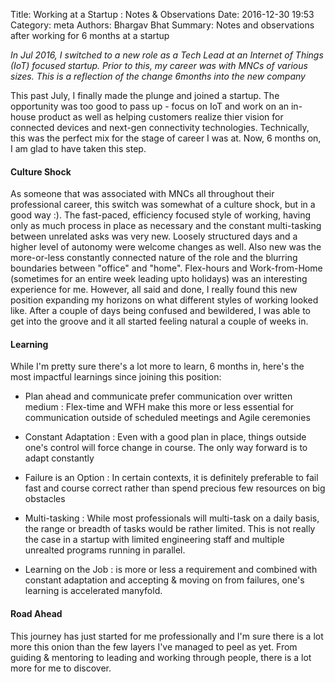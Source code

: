Title: Working at a Startup : Notes & Observations
Date: 2016-12-30 19:53
Category: meta
Authors: Bhargav Bhat
Summary: Notes and observations after working for 6 months at a startup 

_In Jul 2016, I switched to a new role as a Tech Lead at an Internet of Things (IoT) focused startup. Prior to this, my career was with MNCs of various sizes. This is a reflection of the change 6months into the new company_

This past July, I finally made the plunge and joined a startup. The opportunity was too good to pass up - focus on IoT and work on an in-house product as well as helping customers realize thier vision for connected devices and next-gen connectivity technologies. Technically, this was the perfect mix for the stage of career I was at. Now, 6 months on, I am glad to have taken this step.

#### Culture Shock
As someone that was associated with MNCs all throughout their professional career, this switch was somewhat of a culture shock, but in a good way :). The fast-paced, efficiency focused style of working, having only as much process in place as necessary and the constant multi-tasking between unrelated asks was very new. Loosely structured days and a higher level of autonomy were welcome changes as well. Also new was the more-or-less constantly connected nature of the role and the blurring boundaries between "office" and "home". Flex-hours and Work-from-Home (sometimes for an entire week leading upto holidays) was an interesting experience for me. However, all said and done, I really found this new position expanding my horizons on what different styles of working looked like. After a couple of days being confused and bewildered, I was able to get into the groove and it all started feeling natural a couple of weeks in. 

#### Learning

While I'm pretty sure there's a lot more to learn, 6 months in, here's the most impactful learnings since joining this position:

- Plan ahead and communicate prefer communication over written medium : Flex-time and WFH make this more or less essential for communication outside of scheduled meetings and Agile ceremonies

- Constant Adaptation : Even with a good plan in place, things outside one's control will force change in course. The only way forward is to adapt constantly

- Failure is an Option : In certain contexts, it is definitely preferable to fail fast and course correct rather than spend precious few resources on big obstacles

- Multi-tasking : While most professionals will multi-task on a daily basis, the range or breadth of tasks would be rather limited. This is not really the case in a startup with limited engineering staff and multiple unrealted programs running in parallel.

- Learning on the Job : is more or less a requirement and combined with constant adaptation and accepting & moving on from failures, one's learning is accelerated manyfold.


#### Road Ahead

This journey has just started for me professionally and I'm sure there is a lot more this onion than the few layers I've managed to peel as yet. From guiding & mentoring to leading and working through people, there is a lot more for me to discover.
